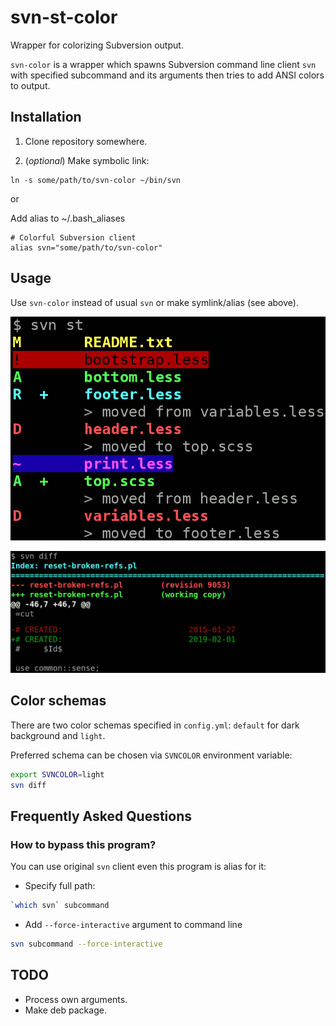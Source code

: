 # svn-st-color

Wrapper for colorizing Subversion output.

`svn-color` is a wrapper which spawns Subversion command line client `svn`
with specified subcommand and its arguments
then tries to add ANSI colors to output.

## Installation

1. Clone repository somewhere.

2. (_optional_) Make symbolic link:

```
ln -s some/path/to/svn-color ~/bin/svn
```

or

Add alias to ~/.bash_aliases

```
# Colorful Subversion client
alias svn="some/path/to/svn-color"
```

## Usage

Use `svn-color` instead of usual `svn` or make symlink/alias (see above).

![Screenshot](screenshot.png)

![Screenshot](screenshot-svn-diff.png)

## Color schemas

There are two color schemas specified in `config.yml`:
`default` for dark background and `light`.

Preferred schema can be chosen via `SVNCOLOR` environment variable:

```bash
export SVNCOLOR=light
svn diff
```

## Frequently Asked Questions

### How to bypass this program?

You can use original `svn` client even this program is alias for it:

* Specify full path:
```bash
`which svn` subcommand
```

* Add `--force-interactive` argument to command line
```bash
svn subcommand --force-interactive
```

## TODO

* Process own arguments.
* Make deb package.

